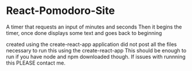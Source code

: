 # React-Pomodoro-Site
A timer that requests an input of minutes and seconds 
Then it begins the timer, once done displays some text and goes back to beginning

created using the create-react-app application
did not post all the files necessary to run this using the create-react-app
This should be enough to run if you have node and npm downloaded though. 
If issues with runnning this PLEASE contact me. 
